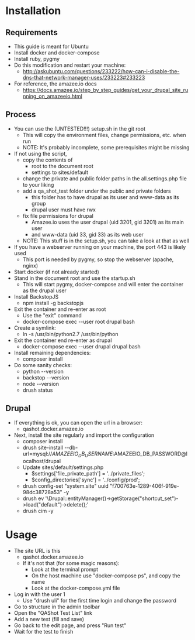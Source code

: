 # Installation
## Requirements
* This guide is meant for Ubuntu
* Install docker and docker-compose
* Install ruby, pygmy
* Do this modification and restart your machine:
    * http://askubuntu.com/questions/233222/how-can-i-disable-the-dns-that-network-manager-uses/233223#233223
* For reference, the amazee.io docs
    * https://docs.amazee.io/step_by_step_guides/get_your_drupal_site_running_on_amazeeio.html    
    
## Process
* You can use the (UNTESTED!!!) setup.sh in the git root
    * This will copy the environment files, change permissions, etc. when run
    * NOTE: It's probably incomplete, some prerequisites might be missing
* If not using the script,
    * copy the contents of
        * root to the document root
        * settings to sites/default
    * change the private and public folder paths in the all.settings.php file to your liking
    * add a qa_shot_test folder under the public and private folders
        * this folder has to have drupal as its user and www-data as its group
        * drupal user must have rwx
    * fix file permissions for drupal
        * Amazee.io uses the user drupal (uid 3201, gid 3201) as its main user
        * and www-data (uid 33, gid 33) as its web user    
    * NOTE: This stuff is in the setup.sh, you can take a look at that as well
* If you have a webserver running on your machine, the port 443 is likely used
    * This port is needed by pygmy, so stop the webserver (apache, nginx)
* Start docker (if not already started)
* Stand in the document root and use the startup.sh
    * This will start pygmy, docker-compose and will enter the container as the drupal user
* Install BackstopJS
    * npm install -g backstopjs
* Exit the container and re-enter as root
    * Use the "exit" command
    * docker-compose exec --user root drupal bash
* Create a symlink:
    * ln -s /usr/bin/python2.7 /usr/bin/python
* Exit the container end re-enter as drupal    
    * docker-compose exec --user drupal drupal bash
* Install remaining dependencies:
    * composer install
* Do some sanity checks:
    * python --version
    * backstop --version
    * node --version
    * drush status
    
## Drupal    
* If everything is ok, you can open the url in a browser:
    * qashot.docker.amazee.io
* Next, install the site regularly and import the configuration
    * composer install
    * drush site-install --db-url=mysql://$AMAZEEIO_DB_USERNAME:$AMAZEEIO_DB_PASSWORD@localhost/drupal
    * Update sites/default/settings.php
        * $settings['file_private_path'] = '../private_files';
        * $config_directories['sync'] = '../config/prod';
    * drush config-set "system.site" uuid "f700763e-1289-406f-919e-98dc38728a53" -y
    * drush ev '\Drupal::entityManager()->getStorage("shortcut_set")->load("default")->delete();'
    * drush cim -y
    
# Usage
* The site URL is this
    * qashot.docker.amazee.io
    * If it's not that (for some magic reasons):
        * Look at the terminal prompt
        * On the host machine use "docker-compose ps", and copy the name
        * Look at the docker-compose.yml file
* Log in with the user 1
    * Use "drush uli" for the first time login and change the password
* Go to structure in the admin toolbar
* Open the "QAShot Test List" link
* Add a new test (fill and save)
* Go back to the edit page, and press "Run test"
* Wait for the test to finish
